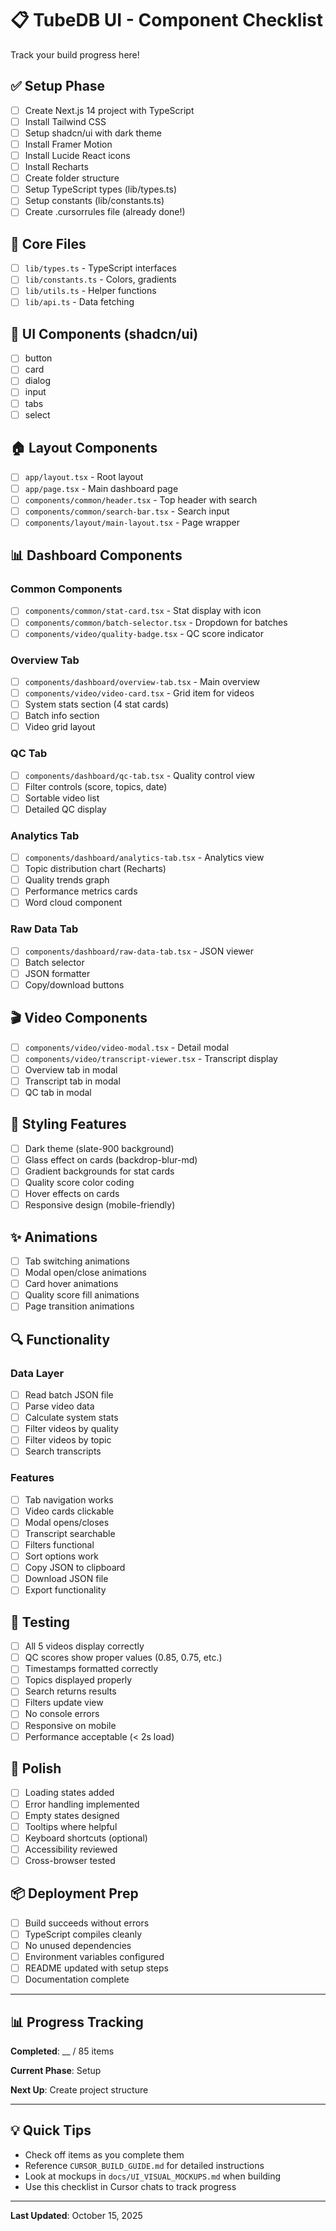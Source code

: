 # 📋 TubeDB UI - Component Checklist

Track your build progress here!

## ✅ Setup Phase

- [ ] Create Next.js 14 project with TypeScript
- [ ] Install Tailwind CSS
- [ ] Setup shadcn/ui with dark theme
- [ ] Install Framer Motion
- [ ] Install Lucide React icons
- [ ] Install Recharts
- [ ] Create folder structure
- [ ] Setup TypeScript types (lib/types.ts)
- [ ] Setup constants (lib/constants.ts)
- [ ] Create .cursorrules file (already done!)

## 📁 Core Files

- [ ] `lib/types.ts` - TypeScript interfaces
- [ ] `lib/constants.ts` - Colors, gradients
- [ ] `lib/utils.ts` - Helper functions
- [ ] `lib/api.ts` - Data fetching

## 🎨 UI Components (shadcn/ui)

- [ ] button
- [ ] card
- [ ] dialog
- [ ] input
- [ ] tabs
- [ ] select

## 🏠 Layout Components

- [ ] `app/layout.tsx` - Root layout
- [ ] `app/page.tsx` - Main dashboard page
- [ ] `components/common/header.tsx` - Top header with search
- [ ] `components/common/search-bar.tsx` - Search input
- [ ] `components/layout/main-layout.tsx` - Page wrapper

## 📊 Dashboard Components

### Common Components
- [ ] `components/common/stat-card.tsx` - Stat display with icon
- [ ] `components/common/batch-selector.tsx` - Dropdown for batches
- [ ] `components/video/quality-badge.tsx` - QC score indicator

### Overview Tab
- [ ] `components/dashboard/overview-tab.tsx` - Main overview
- [ ] `components/video/video-card.tsx` - Grid item for videos
- [ ] System stats section (4 stat cards)
- [ ] Batch info section
- [ ] Video grid layout

### QC Tab
- [ ] `components/dashboard/qc-tab.tsx` - Quality control view
- [ ] Filter controls (score, topics, date)
- [ ] Sortable video list
- [ ] Detailed QC display

### Analytics Tab
- [ ] `components/dashboard/analytics-tab.tsx` - Analytics view
- [ ] Topic distribution chart (Recharts)
- [ ] Quality trends graph
- [ ] Performance metrics cards
- [ ] Word cloud component

### Raw Data Tab
- [ ] `components/dashboard/raw-data-tab.tsx` - JSON viewer
- [ ] Batch selector
- [ ] JSON formatter
- [ ] Copy/download buttons

## 🎬 Video Components

- [ ] `components/video/video-modal.tsx` - Detail modal
- [ ] `components/video/transcript-viewer.tsx` - Transcript display
- [ ] Overview tab in modal
- [ ] Transcript tab in modal
- [ ] QC tab in modal

## 🎨 Styling Features

- [ ] Dark theme (slate-900 background)
- [ ] Glass effect on cards (backdrop-blur-md)
- [ ] Gradient backgrounds for stat cards
- [ ] Quality score color coding
- [ ] Hover effects on cards
- [ ] Responsive design (mobile-friendly)

## ✨ Animations

- [ ] Tab switching animations
- [ ] Modal open/close animations
- [ ] Card hover animations
- [ ] Quality score fill animations
- [ ] Page transition animations

## 🔍 Functionality

### Data Layer
- [ ] Read batch JSON file
- [ ] Parse video data
- [ ] Calculate system stats
- [ ] Filter videos by quality
- [ ] Filter videos by topic
- [ ] Search transcripts

### Features
- [ ] Tab navigation works
- [ ] Video cards clickable
- [ ] Modal opens/closes
- [ ] Transcript searchable
- [ ] Filters functional
- [ ] Sort options work
- [ ] Copy JSON to clipboard
- [ ] Download JSON file
- [ ] Export functionality

## 🐛 Testing

- [ ] All 5 videos display correctly
- [ ] QC scores show proper values (0.85, 0.75, etc.)
- [ ] Timestamps formatted correctly
- [ ] Topics displayed properly
- [ ] Search returns results
- [ ] Filters update view
- [ ] No console errors
- [ ] Responsive on mobile
- [ ] Performance acceptable (< 2s load)

## 🎯 Polish

- [ ] Loading states added
- [ ] Error handling implemented
- [ ] Empty states designed
- [ ] Tooltips where helpful
- [ ] Keyboard shortcuts (optional)
- [ ] Accessibility reviewed
- [ ] Cross-browser tested

## 📦 Deployment Prep

- [ ] Build succeeds without errors
- [ ] TypeScript compiles cleanly
- [ ] No unused dependencies
- [ ] Environment variables configured
- [ ] README updated with setup steps
- [ ] Documentation complete

---

## 📊 Progress Tracking

**Completed**: __ / 85 items

**Current Phase**: Setup

**Next Up**: Create project structure

---

## 💡 Quick Tips

- Check off items as you complete them
- Reference `CURSOR_BUILD_GUIDE.md` for detailed instructions
- Look at mockups in `docs/UI_VISUAL_MOCKUPS.md` when building
- Use this checklist in Cursor chats to track progress

---

**Last Updated**: October 15, 2025